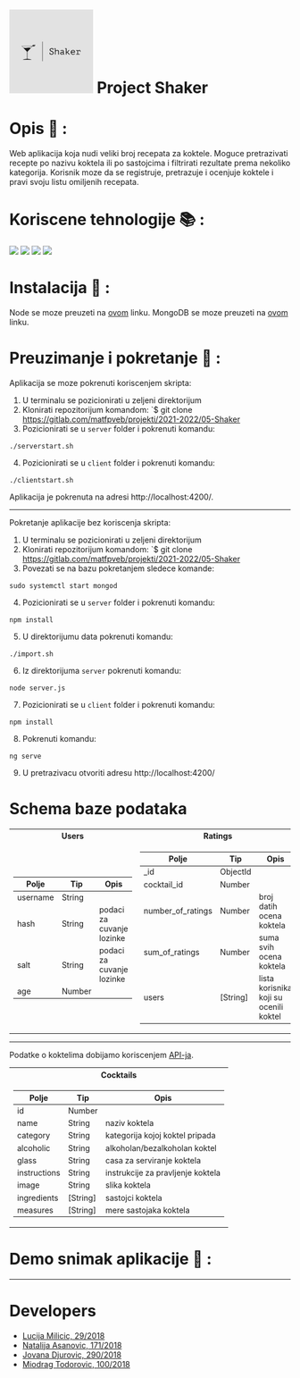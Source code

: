 

# <img src="client/src/assets/images/Shaker-logos.jpeg" width="150"/>           Project Shaker   


# Opis :memo: :

Web aplikacija koja nudi veliki broj recepata za koktele. Moguce pretrazivati recepte po nazivu koktela ili po sastojcima i filtrirati rezultate prema nekoliko kategorija. Korisnik moze da se registruje, pretrazuje i ocenjuje koktele i pravi svoju listu omiljenih recepata.


# Koriscene tehnologije :books: :

![](https://img.shields.io/badge/MongoDB-4EA94B?style=for-the-badge&logo=mongodb&logoColor=white)
![](https://img.shields.io/badge/Angular-DD0031?style=for-the-badge&logo=angular&logoColor=white)
![](https://img.shields.io/badge/Node.js-43853D?style=for-the-badge&logo=node.js&logoColor=white)
![](https://img.shields.io/badge/Semantic_UI-563D7C?style=for-the-badge&logo=semanticui&logoColor=white)



# Instalacija :hammer: :

Node se moze preuzeti na [ovom](https://nodejs.org/en/download/) linku.
MongoDB se moze preuzeti na [ovom](https://www.mongodb.com/try/download/community) linku.


# Preuzimanje i pokretanje :wrench: :


Aplikacija se moze pokrenuti koriscenjem skripta:

1. U terminalu se pozicionirati u zeljeni direktorijum
2. Klonirati repozitorijum komandom: `$ git clone https://gitlab.com/matfpveb/projekti/2021-2022/05-Shaker
3. Pozicionirati se u `server` folder i pokrenuti komandu:
``` 
./serverstart.sh
```
4. Pozicionirati se u `client` folder i pokrenuti komandu:
``` 
./clientstart.sh
```

Aplikacija je pokrenuta na adresi http://localhost:4200/. 



___



Pokretanje aplikacije bez koriscenja skripta:

1. U terminalu se pozicionirati u zeljeni direktorijum
2. Klonirati repozitorijum komandom: `$ git clone https://gitlab.com/matfpveb/projekti/2021-2022/05-Shaker
3. Povezati se na bazu pokretanjem sledece komande:
``` 
sudo systemctl start mongod
```
 4. Pozicionirati se u `server` folder i pokrenuti komandu:
``` 
npm install 
```
5. U direktorijumu data pokrenuti komandu:
``` 
./import.sh 
```
6. Iz direktorijuma `server` pokrenuti komandu:
``` 
node server.js
```
7. Pozicionirati se u `client` folder i pokrenuti komandu:
``` 
npm install
```
8. Pokrenuti komandu:
``` 
ng serve
```
9. U pretrazivacu otvoriti adresu http://localhost:4200/



# Schema baze podataka 
<table>
<tr>
<th>Users</th>
<th>Ratings</th>
<th>Favourites</th>
</tr>
<tr>
<td>

 Polje             | Tip       | Opis                               |
 ----------------- | ----------|------------------------------------|
 username          | String    |                                    |
 hash              | String    | podaci za cuvanje lozinke          |
 salt              | String    | podaci za cuvanje lozinke          |
 age               | Number    |                                    |
</td>
<td>

 Polje             | Tip      | Opis                                 |
 ------------------| ---------|--------------------------------------|
 _id               | ObjectId |                                      |
 cocktail_id       | Number   |                                      |
 number_of_ratings | Number   |  broj datih ocena koktela            |
 sum_of_ratings    | Number   |  suma svih ocena koktela             |
 users             | [String] |lista korisnika koji su ocenili koktel|
</td>
<td>

 Polje      | Tip       | Opis                                                  |
 ---------  | ----------|-------------------------------------------------------|
 username   | String    |                                                       |
 cocktails  | [cocktail]| id i naziv svih koktela koje je korisnik dodao u listu|
</td>
</tr>
</table>

___


Podatke o koktelima dobijamo koriscenjem [API-ja](https://www.thecocktaildb.com/api.php).


<table>
<tr>
<th>Cocktails</th>
</tr>
<tr>
<td>

 Polje             | Tip       | Opis                               |
 ------------------| ----------|------------------------------------|
 id                | Number    |                                    |
 name              | String    | naziv koktela                      |
 category          | String    | kategorija kojoj koktel pripada    |
 alcoholic         | String    | alkoholan/bezalkoholan koktel      |
 glass             | String    | casa za serviranje koktela         |
 instructions      | String    | instrukcije za pravljenje koktela  |
 image             | String    | slika koktela                      |
 ingredients       | [String]  | sastojci koktela                   |
 measures          | [String]  | mere sastojaka koktela             |
</td>
</tr>
</table>




# Demo snimak aplikacije :movie_camera: :

___

# Developers

- [Lucija Milicic, 29/2018](https://gitlab.com/lucijamilicic)
- [Natalija Asanovic, 171/2018](https://gitlab.com/Natalija9)
- [Jovana Djurovic, 290/2018](https://gitlab.com/djurovicj)
- [Miodrag Todorovic, 100/2018](https://gitlab.com/m.todorovic)
